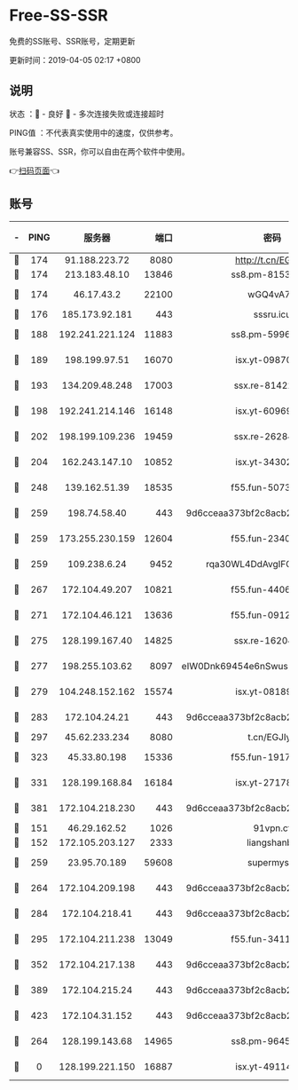 # Free-SS-SSR

免费的SS账号、SSR账号，定期更新

更新时间：2019-04-05 02:17 +0800

## 说明

状态     ：🙂 - 良好 🙁 - 多次连接失败或连接超时

PING值   ：不代表真实使用中的速度，仅供参考。

账号兼容SS、SSR，你可以自由在两个软件中使用。

👉[扫码页面](https://liesauer.github.io/Free-SS-SSR/)👈

## 账号

|-|PING|服务器|端口|密码|加密方式|区域|
|:----:|:----:|:-----:|-----:|:----:|:----:|:----:|
|🙂|174|91.188.223.72|8080|http://t.cn/EGJIyrl|rc4-md5|RU|
|🙂|174|213.183.48.10|13846|ss8.pm-81534846|rc4-md5|RU|
|🙂|174|46.17.43.2|22100|wGQ4vA7D|aes-256-gcm|RU|
|🙂|176|185.173.92.181|443|sssru.icu|rc4-md5|RU|
|🙂|188|192.241.221.124|11883|ss8.pm-59969205|aes-256-cfb|US|
|🙂|189|198.199.97.51|16070|isx.yt-09870263|aes-256-cfb|US|
|🙂|193|134.209.48.248|17003|ssx.re-81422235|aes-256-cfb|US|
|🙂|198|192.241.214.146|16148|isx.yt-60969172|aes-256-cfb|US|
|🙂|202|198.199.109.236|19459|ssx.re-26284285|aes-256-cfb|US|
|🙂|204|162.243.147.10|10852|isx.yt-34302629|aes-256-cfb|US|
|🙂|248|139.162.51.39|18535|f55.fun-50730747|aes-256-cfb|SG|
|🙂|259|198.74.58.40|443|9d6cceaa373bf2c8acb22e60b6a58be6|aes-256-cfb|US|
|🙂|259|173.255.230.159|12604|f55.fun-23403272|aes-256-cfb|US|
|🙂|259|109.238.6.24|9452|rqa30WL4DdAvgIFG6Fs3znzTa|aes-256-cfb|FR|
|🙂|267|172.104.49.207|10821|f55.fun-44065715|aes-256-cfb|SG|
|🙂|271|172.104.46.121|13636|f55.fun-09121749|aes-256-cfb|SG|
|🙂|275|128.199.167.40|14825|ssx.re-16204050|aes-256-cfb|SG|
|🙂|277|198.255.103.62|8097|eIW0Dnk69454e6nSwuspv9DmS201tQ0D|aes-256-cfb|US|
|🙂|279|104.248.152.162|15574|isx.yt-08189375|aes-256-cfb|SG|
|🙂|283|172.104.24.21|443|9d6cceaa373bf2c8acb22e60b6a58be6|aes-256-cfb|US|
|🙂|297|45.62.233.234|8080|t.cn/EGJIyrl|rc4-md5|CA|
|🙂|323|45.33.80.198|15336|f55.fun-19171645|aes-256-cfb|US|
|🙂|331|128.199.168.84|16184|isx.yt-27178313|aes-256-cfb|SG|
|🙂|381|172.104.218.230|443|9d6cceaa373bf2c8acb22e60b6a58be6|aes-256-cfb|US|
|🙂|151|46.29.162.52|1026|91vpn.cf|rc4-md5|RU|
|🙂|152|172.105.203.127|2333|liangshanbo|chacha20|JP|
|🙂|259|23.95.70.189|59608|supermyssr|chacha20-ietf|US|
|🙂|264|172.104.209.198|443|9d6cceaa373bf2c8acb22e60b6a58be6|aes-256-cfb|US|
|🙂|284|172.104.218.41|443|9d6cceaa373bf2c8acb22e60b6a58be6|aes-256-cfb|US|
|🙂|295|172.104.211.238|13049|f55.fun-34116982|aes-256-cfb|US|
|🙂|352|172.104.217.138|443|9d6cceaa373bf2c8acb22e60b6a58be6|aes-256-cfb|US|
|🙂|389|172.104.215.24|443|9d6cceaa373bf2c8acb22e60b6a58be6|aes-256-cfb|US|
|🙂|423|172.104.31.152|443|9d6cceaa373bf2c8acb22e60b6a58be6|aes-256-cfb|US|
|🙁|264|128.199.143.68|14965|ss8.pm-96456884|aes-256-cfb|SG|
|🙁|0|128.199.221.150|16887|isx.yt-49114342|aes-256-cfb|SG|
